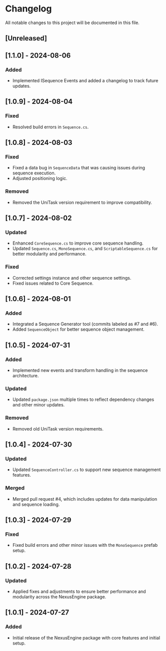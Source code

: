 # Changelog

All notable changes to this project will be documented in this file.

## [Unreleased]

## [1.1.0] - 2024-08-06

### Added

- Implemented ISequence Events and added a changelog to track future updates.

## [1.0.9] - 2024-08-04

### Fixed

- Resolved build errors in `Sequence.cs`.

## [1.0.8] - 2024-08-03

### Fixed

- Fixed a data bug in `SequenceData` that was causing issues during sequence execution.
- Adjusted positioning logic.

### Removed

- Removed the UniTask version requirement to improve compatibility.

## [1.0.7] - 2024-08-02

### Updated

- Enhanced `CoreSequence.cs` to improve core sequence handling.
- Updated `Sequence.cs`, `MonoSequence.cs`, and `ScriptableSequence.cs` for better modularity and performance.

### Fixed

- Corrected settings instance and other sequence settings.
- Fixed issues related to Core Sequence.

## [1.0.6] - 2024-08-01

### Added

- Integrated a Sequence Generator tool (commits labeled as #7 and #6).
- Added `SequenceObject` for better sequence object management.

## [1.0.5] - 2024-07-31

### Added

- Implemented new events and transform handling in the sequence architecture.

### Updated

- Updated `package.json` multiple times to reflect dependency changes and other minor updates.

### Removed

- Removed old UniTask version requirements.

## [1.0.4] - 2024-07-30

### Updated

- Updated `SequenceController.cs` to support new sequence management features.

### Merged

- Merged pull request #4, which includes updates for data manipulation and sequence loading.

## [1.0.3] - 2024-07-29

### Fixed

- Fixed build errors and other minor issues with the `MonoSequence` prefab setup.

## [1.0.2] - 2024-07-28

### Updated

- Applied fixes and adjustments to ensure better performance and modularity across the NexusEngine package.

## [1.0.1] - 2024-07-27

### Added

- Initial release of the NexusEngine package with core features and initial setup.
